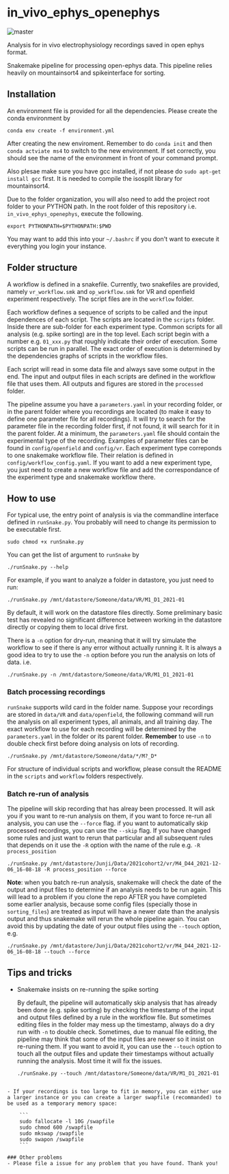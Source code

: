 # in_vivo_ephys_openephys
![master](https://github.com/MattNolanLab/in_vivo_ephys_openephys/actions/workflows/test.yml/badge.svg)

Analysis for in vivo electrophysiology recordings saved in open ephys format. 

Snakemake pipeline for processing open-ephys data. This pipeline relies heavily on mountainsort4 and spikeinterface for sorting.


## Installation
An environment file is provided for all the dependencies. Please create the conda environment by 
```
conda env create -f environment.yml
```

After creating the new enviroment. Remember to do `conda init` and then `conda actviate ms4` to switch to the new environment. If set correctly, you should see the name of the environment in front of your command prompt.

Also plesae make sure you have gcc installed, if not please do `sudo apt-get install gcc` first. It is needed to compile the isosplit library for mountainsort4.

Due to the folder organization, you will also need to add the project root folder to your PYTHON path.
In the root folder of this repository i.e. `in_vivo_ephys_openephys`, execute the following. 

```export PYTHONPATH=$PYTHONPATH:$PWD``` 

You may want to add this into your `~/.bashrc` if you don't want to execute it everything you login your instance.

## Folder structure
A workflow is defined in a snakefile. Currently, two snakefiles are provided, namely `vr_workflow.smk` and `op_workflow.smk` for VR and openfield experiment respectively. The script files are in the `workflow` folder.

Each workflow defines a sequence of scripts to be called and the input dependences of each script. The scripts are located in the `scripts` folder. Inside there are sub-folder for each experiment type. Common scripts for all analysis (e.g. spike sorting) are in the top level. Each script begin with a number e.g. `01_xxx.py` that roughly indicate their order of execution. Some scripts can be run in parallel. The exact order of execution is determined by the dependencies graphs of scripts in the workflow files.

Each script will read in some data file and always save some output in the end. The input and output files in each scripts are defined in the workflow file that uses them. All outputs and figures are stored in the `processed` folder.

The pipeline assume you have a `parameters.yaml` in your recording folder, or in the parent folder where you recordings are located (to make it easy to define one parameter file for all recordings). It will try to search for the parameter file in the recording folder first, if not found, it will search for it in the parent folder.
At a minimum, the `parameters.yaml` file should contain the experimental type of the recording. Examples of parameter files can be found in `config/openfield` and `config/vr`. Each experiment type correponds to one snakemake workflow file. Their relation is defined in `config/workflow_config.yaml`. If you want to add a new experiment type, you just need to create a new workflow file and add the correspondance of the experiment type and snakemake workflow there.


## How to use


For typical use, the entry point of analysis is via the commandline interface defined in `runSnake.py`. You probably will need to change its permission to be executable first.

```
sudo chmod +x runSnake.py
```

You can get the list of argument to `runSnake` by 
```
./runSnake.py --help
```

For example, if you want to analyze a folder in datastore, you just need to run:

```
./runSnake.py /mnt/datastore/Someone/data/VR/M1_D1_2021-01
```
 By default, it will work on the datastore files directly. Some preliminary basic test has revealed no significant difference between working in the datastore directly or copying them to local drive first.

There is a `-n` option for dry-run, meaning that it will try simulate the workflow to see if there is any error without actually running it. It is always a good idea to try to use the `-n` option before you run the analysis on lots of data. i.e.

```
./runSnake.py -n /mnt/datastore/Someone/data/VR/M1_D1_2021-01
```
### Batch processing recordings

`runSnake` supports wild card in the folder name. Suppose your recordings are stored in `data/VR` and `data/openfield`, the following command will run the analysis on all experiment types, all animals, and all training day. The exact workflow to use for each recording will be determined by the `parameters.yaml` in the folder or its parent folder. **Remember** to use `-n` to double check first before doing analysis on lots of recording.

```
./runSnake.py /mnt/datastore/Someone/data/*/M?_D*
```
For structure of individual scripts and workflow, please consult the README in the `scripts` and `workflow` folders respectively.

### Batch re-run of analysis

The pipeline will skip recording that has alreay been processed. It will ask you if you want to re-run analysis on them, if you want to force re-run all analysis, you can use the `--force` flag. if you want to automatically skip processed recordings, you can use the `--skip` flag. If you have changed some rules and just want to rerun that particular and all subsequent rules that depends on it use the `-R` option with the name of the rule e.g. `-R process_position`


```
./runSnake.py /mnt/datastore/Junji/Data/2021cohort2/vr/M4_D44_2021-12-06_16-08-18 -R process_position --force
```

**Note**: when you batch re-run analysis, snakemake will check the date of the output and input files to determine if an analysis needs to be run again. This will lead to a problem if you clone the repo AFTER you have completed some earlier analysis, because some config files (specially those in `sorting_files`) are treated as input will have a newer date than the analysis output and thus snakemake will rerun the whole pipeline again. You can avoid this by updating the date of your output files using the `--touch` option, e.g.

```
./runSnake.py /mnt/datastore/Junji/Data/2021cohort2/vr/M4_D44_2021-12-06_16-08-18 --touch --force
```

## Tips and tricks
- Snakemake insists on re-running the spike sorting
 
    By default, the pipeline will automatically skip analysis that has already been done (e.g. spike sorting) by checking the timestamp of the input and output files defined by a rule in the workflow file. But sometimes editing files in the folder may mess up the timestamp, always do a dry run with `-n` to double check. Sometimes, due to manual file editing, the pipeline may think that some of the input files are newer so it insist on re-runing them. If you want to avoid it, you can use the `--touch` option to touch all the output files and update their timestamps without actually running the analysis. Most time it will fix the issues.

    ```
    ./runSnake.py --touch /mnt/datastore/Someone/data/VR/M1_D1_2021-01
    ```

```

- If your recordings is too large to fit in memory, you can either use a larger instance or you can create a larger swapfile (recommanded) to be used as a temporary memory space:

    ```
    sudo fallocate -l 10G /swapfile
    sudo chmod 600 /swapfile
    sudo mkswap /swapfile
    sudo swapon /swapfile
    ```

### Other problems
- Please file a issue for any problem that you have found. Thank you!
